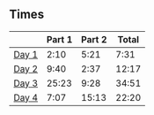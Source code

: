 ## Times
|                | Part 1 | Part 2 | Total |
|----------------|--------|--------|-------|
| [Day 1](day01) | 2:10   | 5:21   | 7:31  |
| [Day 2](day02) | 9:40   | 2:37   | 12:17 |
| [Day 3](day03) | 25:23  | 9:28   | 34:51 |
| [Day 4](day04) | 7:07   | 15:13  | 22:20 |